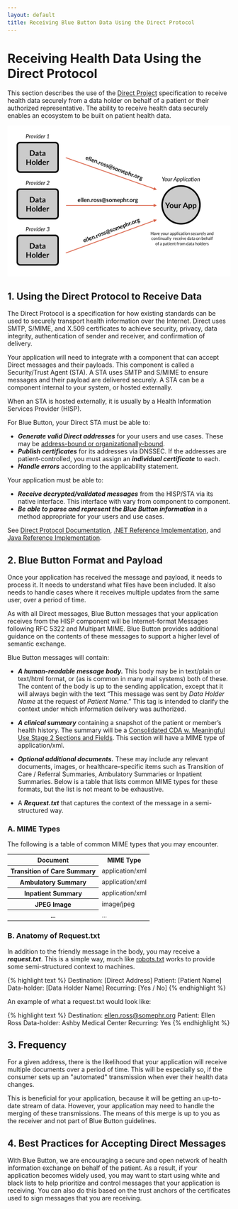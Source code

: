 ```yaml
---
layout: default
title: Receiving Blue Button Data Using the Direct Protocol
---
```


# Receiving Health Data Using the Direct Protocol

This section describes the use of the [Direct Project](http://directproject.org) specification to receive health data securely from a data holder on behalf of a patient or their authorized representative. The ability to receive health data securely enables an ecosystem to be built on patient health data.

![Receive Diagram](images/receive.png)

## 1. Using the Direct Protocol to Receive Data
The Direct Protocol is a specification for how existing standards can be used to securely transport health information over the Internet. Direct uses SMTP, S/MIME, and X.509 certificates to achieve security, privacy, data integrity, authentication of sender and receiver, and confirmation of delivery.

Your application will need to integrate with a component that can accept Direct messages and their payloads. This component is called a Security/Trust Agent (STA). A STA uses SMTP and S/MIME to ensure messages and their payload are delivered securely. A STA can be a component internal to your system, or hosted externally. 

When an STA is hosted externally, it is usually by a Health Information Services Provider (HISP). 

For Blue Button, your Direct STA must be able to:

- ***Generate valid Direct addresses*** for your users and use cases. These may be [address-bound or organizationally-bound](http://wiki.directproject.org/Applicability%2BStatement%2Bfor%2BSecure%2BHealth%2BTransport%2BWorking%2BVersion%23x4.0%20Trust%20Verification-4.1%20Verification%20of%20Certificate-Entity%20Binding).
- ***Publish certificates*** for its addresses via DNSSEC. If the addresses are patient-controlled, you must assign an ***individual certificate*** to each.
- ***Handle errors*** according to the applicability statement.

Your application must be able to:

- ***Receive decrypted/validated messages*** from the HISP/STA via its native interface. This interface with vary from component to component.
- ***Be able to parse and represent the Blue Button information*** in a method appropriate for your users and use cases. 

See [Direct Protocol Documentation](http://wiki.directproject.org/Documentation+Library), [.NET Reference Implementation](http://wiki.directproject.org/CSharp+Reference+Implementation), and [Java Reference Implementation](http://wiki.directproject.org/Java+Reference+Implementation).

## 2. Blue Button Format and Payload

Once your application has received the message and payload, it needs to process it. It needs to understand what files have been included. It also needs to handle cases where it receives multiple updates from the same user, over a period of time.

As with all Direct messages, Blue Button messages that your application receives from the HISP component will be Internet-format Messages following RFC 5322 and Multipart MIME. Blue Button provides additional guidance on the contents of these messages to support a higher level of semantic exchange.

Blue Button messages will contain:

- ***A human-readable message body.*** This body may be in text/plain or text/html format, or (as is common in many mail systems) both of these. The content of the body is up to the sending application, except that it will always begin with the text “This message was sent by *Data Holder Name* at the request of *Patient Name*.” This tag is intended to clarify the context under which information delivery was authorized.

- ***A clinical summary*** containing a snapshot of the patient or member’s health history. The summary will be a [Consolidated CDA w. Meaningful Use Stage 2 Sections and Fields](healthrecords.html). This section will have a MIME type of application/xml.

- ***Optional additional documents.*** These may include any relevant documents, images, or healthcare-specific items such as Transition of Care / Referral Summaries, Ambulatory Summaries or Inpatient Summaries. Below is a table that lists common MIME types for these formats, but the list is not meant to be exhaustive. 

- A ***Request.txt*** that captures the context of the message in a semi-structured way.

### A. MIME Types

The following is a table of common MIME types that you may encounter.

<table>
	<tr>
		<th class="table-column">Document</th>
		<th class="table-column">MIME Type</th>
	</tr>
	<tr>
		<th>Transition of Care Summary</th>
		<td>application/xml</td>
	</tr>
	<tr class="odd">
		<th>Ambulatory Summary</th>
		<td>application/xml</td>
	</tr>
	<tr>
		<th>Inpatient Summary</th>
		<td>application/xml</td>
	</tr>
	<tr class="odd">
		<th>JPEG Image</th>
		<td>image/jpeg</td>
	</tr>
	<tr>
		<th>...</th>
		<td>...</td>
	</tr>
</table>

### B. Anatomy of Request.txt
In addition to the friendly message in the body, you may receive a ***request.txt***. This is a simple way, much like [robots.txt](http://www.robotstxt.org/robotstxt.html) works to provide some semi-structured context to machines.

{% highlight text %}
Destination: [Direct Address]
Patient: [Patient Name]
Data-holder: [Data Holder Name]
Recurring: [Yes / No]
{% endhighlight %}

An example of what a request.txt would look like:

{% highlight text %}
Destination: ellen.ross@somephr.org
Patient: Ellen Ross
Data-holder: Ashby Medical Center
Recurring: Yes
{% endhighlight %}


## 3. Frequency
For a given address, there is the likelihood that your application will receive multiple documents over a period of time. This will be especially so, if the consumer sets up an "automated" transmission when ever their health data changes. 

This is beneficial for your application, because it will be getting an up-to-date stream of data. However, your application may need to handle the merging of these transmissions. The means of this merge is up to you as the receiver and not part of Blue Button guidelines.

## 4. Best Practices for Accepting Direct Messages
With Blue Button, we are encouraging a secure and open network of health information exchange on behalf of the patient. As a result, if your application becomes widely used, you may want to start using white and black lists to help prioritize and control messages that your application is receiving. You can also do this based on the trust anchors of the certificates used to sign messages that you are receiving.


<!--

### C. Ensuring Validity
To ensure you are receiving from semi-trusted parties, you should verify that the message has been signed by a level 1 or better certificate. You may not want to trust self-signed certificates.

You should also consider rejecting messages to addresses not in your system.
-->
<!--

You need to setup a HISP.
You need to make your certificate publicly accessible.
You need to register with a "whitelist" provider.
You need to then give addresses to your users.
Now when you receive messages to those addresses, you do something special with it on-behalf of your user.
Your system will know what type of file it is by doing ZZZ.

If the consumer has setup "automation", expect to receive messages continually. Your system needs to handle this case.

If you receive a message that is directed to an unknown address, reject it.

## Privacy & Security

What privacy and security guidance do we need to provide?

## FAQ

1. How do I get a certificate for my application?
2. How do I get listed in the trusted whitelist?

-->